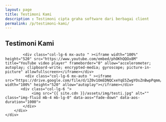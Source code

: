 ```yaml
---
layout: page
title: Testimoni Kami
description : Testimoni cipta graha software dari berbagai client
permalink: /p/testimoni-kami/
---
```

<section class="py-5 mt-5 bg-cgs mt-5">
    <div class="container">
        <h2 class="text-center text-white py-3 text-uppercase" data-aos="fade-down" data-aos-duration="1000">Testimoni
            Kami</h2>
    </div>
</section>
<div class="bg-white">
    <div class="container py-5">
        <div class="row align-items-center">
           
            <div class="col-lg-6 mx-auto " ><iframe width="100%" height="520" src="https://www.youtube.com/embed/phOKhQQOx8M" title="YouTube video player" frameborder="0" allow="accelerometer; autoplay; clipboard-write; encrypted-media; gyroscope; picture-in-picture" allowfullscreen></iframe></div>
             <div class="col-lg-6 mx-auto " ><iframe src="https://drive.google.com/file/d/1Z0v1OmEDNQCxeYqE5ZwgYOsZnBwpPqmm/preview" width="100%" height="520" allow="autoplay"></iframe></div>
           <div class="col-lg-6 ">
                <img src="{{ site.cdn }}/assets/img/testi.jpg" alt="" class="img-fluid mb-4 mb-lg-0" data-aos="fade-down" data-aos-duration="1000">
            </div>
        </div>
    </div>
</div>
